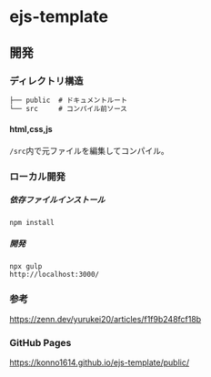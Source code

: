 # ejs-template

## 開発

### ディレクトリ構造

```txt
├── public  # ドキュメントルート
└── src     # コンパイル前ソース
```

#### html,css,js
`/src`内で元ファイルを編集してコンパイル。

### ローカル開発

##### 依存ファイルインストール
```
npm install
```

##### 開発
```
npx gulp
http://localhost:3000/
```

### 参考

https://zenn.dev/yurukei20/articles/f1f9b248fcf18b

### GitHub Pages

https://konno1614.github.io/ejs-template/public/

